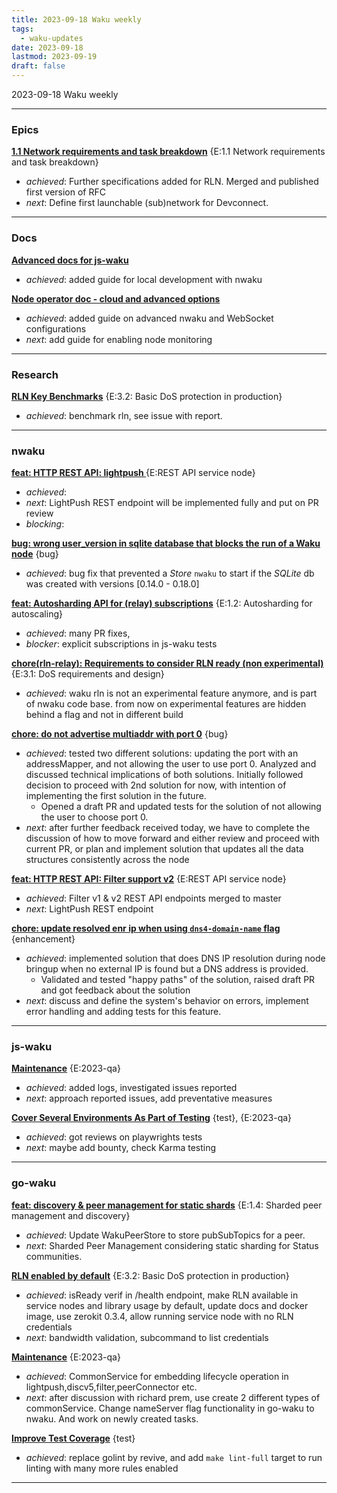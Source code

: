 ```yaml
---
title: 2023-09-18 Waku weekly
tags:
  - waku-updates
date: 2023-09-18
lastmod: 2023-09-19
draft: false
---
```


2023-09-18 Waku weekly

---
### Epics

**[1.1 Network requirements and task breakdown](https://github.com/waku-org/pm/issues/62)** {E:1.1 Network requirements and task breakdown}

- _achieved_: Further specifications added for RLN. Merged and published first version of RFC
- _next_: Define first launchable (sub)network for Devconnect.

---
### Docs

**[Advanced docs for js-waku](https://github.com/waku-org/docs.waku.org/issues/104)**

- _achieved_: added guide for local development with nwaku

**[Node operator doc - cloud and advanced options](https://github.com/waku-org/docs.waku.org/issues/103)**

- _achieved_: added guide on advanced nwaku and WebSocket configurations
- _next_: add guide for enabling node monitoring

---
### Research

**[RLN Key Benchmarks](https://github.com/waku-org/research/issues/23)** {E:3.2: Basic DoS protection in production}

* *achieved*: benchmark rln, see issue with report.

---
### nwaku

**[feat: HTTP REST API: lightpush ](https://github.com/waku-org/nwaku/issues/2040)** {E:REST API service node}

- _achieved_: 
- _next_: LightPush REST endpoint will be implemented fully and put on PR review
- _blocking_:

**[bug: wrong user_version in sqlite database that blocks the run of a Waku node](https://github.com/waku-org/nwaku/issues/2027)** {bug}

- _achieved_: bug fix that prevented a _Store_ `nwaku` to start if the _SQLite_ db was created with versions [0.14.0 - 0.18.0]

**[feat: Autosharding API for (relay) subscriptions](https://github.com/waku-org/nwaku/issues/1936)** {E:1.2: Autosharding for autoscaling}

- _achieved_: many PR fixes,
- _blocker_: explicit subscriptions in js-waku tests

**[chore(rln-relay): Requirements to consider RLN ready (non experimental)](https://github.com/waku-org/nwaku/issues/1906)** {E:3.1: DoS requirements and design}

* *achieved*: waku rln is not an experimental feature anymore, and is part of nwaku code base. from now on experimental features are hidden behind a flag and not in different build

**[chore: do not advertise multiaddr with port 0](https://github.com/waku-org/nwaku/issues/1883)** {bug}

- _achieved_: tested two different solutions: updating the port with an addressMapper, and not allowing the user to use port 0. Analyzed and discussed technical implications of both solutions. Initially followed decision to proceed with 2nd solution for now, with intention of implementing the first solution in the future. 
	- Opened a draft PR and updated tests for the solution of not allowing the user to choose port 0.
- _next_: after further feedback received today, we have to complete the discussion of how to move forward and either review and proceed with current PR, or plan and implement solution that updates all the data structures consistently across the node

**[feat: HTTP REST API: Filter support v2](https://github.com/waku-org/nwaku/issues/1872)** {E:REST API service node}

- _achieved_: Filter v1 & v2 REST API endpoints merged to master
- _next_: LightPush REST endpoint

**[chore: update resolved enr ip when using `dns4-domain-name` flag](https://github.com/waku-org/nwaku/issues/1576)** {enhancement}

- _achieved_: implemented solution that does DNS IP resolution during node bringup when no external IP is found but a DNS address is provided.
	- Validated and tested "happy paths" of the solution, raised draft PR and got feedback about the solution
- _next_: discuss and define the system's behavior on errors, implement error handling and adding tests for this feature.

---
### js-waku

**[Maintenance](https://github.com/waku-org/js-waku/issues/1455)** {E:2023-qa}

- _achieved_: added logs, investigated issues reported
- _next_: approach reported issues, add preventative measures

**[Cover Several Environments As Part of Testing](https://github.com/waku-org/js-waku/issues/52)** {test}, {E:2023-qa}

- _achieved_: got reviews on playwrights tests
- _next_: maybe add bounty, check Karma testing 

---
### go-waku

**[feat: discovery & peer management for static shards](https://github.com/waku-org/go-waku/issues/727)** {E:1.4: Sharded peer management and discovery}

- _achieved_:  Update WakuPeerStore to store pubSubTopics for a peer.
- _next_:  Sharded Peer Management considering static sharding for Status communities.

**[RLN enabled by default](https://github.com/waku-org/go-waku/issues/655)** {E:3.2: Basic DoS protection in production}

- _achieved_: isReady verif in /health endpoint,  make RLN available in service nodes and library usage by default, update docs and docker image, use zerokit 0.3.4, allow running service node with no RLN credentials 
- _next_:  bandwidth validation, subcommand to list credentials

**[Maintenance](https://github.com/waku-org/go-waku/issues/634)** {E:2023-qa}

- _achieved_: CommonService for embedding lifecycle operation in lightpush,discv5,filter,peerConnector etc.
- _next_: after discussion with richard prem, use create 2 different types of commonService. Change nameServer flag functionality in go-waku to nwaku. And work on newly created tasks.

**[Improve Test Coverage](https://github.com/waku-org/go-waku/issues/620)** {test}

- _achieved_: replace golint by revive, and add `make lint-full` target to run linting with many more rules enabled

---
